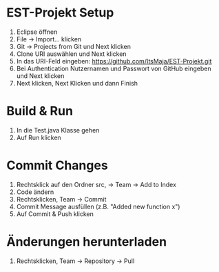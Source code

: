 # EST-Projekt Setup
1. Eclipse öffnen
2. File -> Import... klicken
3. Git -> Projects from Git und Next klicken
4. Clone URI auswählen und Next klicken
5. In das URI-Feld eingeben: https://github.com/ItsMaja/EST-Projekt.git
6. Bei Authentication Nutzernamen und Passwort von GitHub eingeben und Next klicken
7. Next klicken, Next Klicken und dann Finish

# Build & Run
1. In die Test.java Klasse gehen
2. Auf Run klicken

# Commit Changes
1. Rechtsklick auf den Ordner src, -> Team -> Add to Index
2. Code ändern
3. Rechtsklicken, Team -> Commit
4. Commit Message ausfüllen (z.B. "Added new function x")
5. Auf Commit & Push klicken

# Änderungen herunterladen
1. Rechtsklicken, Team -> Repository -> Pull
